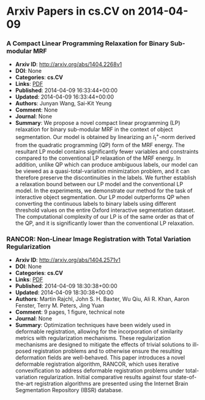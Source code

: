 # Arxiv Papers in cs.CV on 2014-04-09
### A Compact Linear Programming Relaxation for Binary Sub-modular MRF
- **Arxiv ID**: http://arxiv.org/abs/1404.2268v1
- **DOI**: None
- **Categories**: **cs.CV**
- **Links**: [PDF](http://arxiv.org/pdf/1404.2268v1)
- **Published**: 2014-04-09 16:33:44+00:00
- **Updated**: 2014-04-09 16:33:44+00:00
- **Authors**: Junyan Wang, Sai-Kit Yeung
- **Comment**: None
- **Journal**: None
- **Summary**: We propose a novel compact linear programming (LP) relaxation for binary sub-modular MRF in the context of object segmentation. Our model is obtained by linearizing an $l_1^+$-norm derived from the quadratic programming (QP) form of the MRF energy. The resultant LP model contains significantly fewer variables and constraints compared to the conventional LP relaxation of the MRF energy. In addition, unlike QP which can produce ambiguous labels, our model can be viewed as a quasi-total-variation minimization problem, and it can therefore preserve the discontinuities in the labels. We further establish a relaxation bound between our LP model and the conventional LP model. In the experiments, we demonstrate our method for the task of interactive object segmentation. Our LP model outperforms QP when converting the continuous labels to binary labels using different threshold values on the entire Oxford interactive segmentation dataset. The computational complexity of our LP is of the same order as that of the QP, and it is significantly lower than the conventional LP relaxation.



### RANCOR: Non-Linear Image Registration with Total Variation Regularization
- **Arxiv ID**: http://arxiv.org/abs/1404.2571v1
- **DOI**: None
- **Categories**: **cs.CV**
- **Links**: [PDF](http://arxiv.org/pdf/1404.2571v1)
- **Published**: 2014-04-09 18:30:38+00:00
- **Updated**: 2014-04-09 18:30:38+00:00
- **Authors**: Martin Rajchl, John S. H. Baxter, Wu Qiu, Ali R. Khan, Aaron Fenster, Terry M. Peters, Jing Yuan
- **Comment**: 9 pages, 1 figure, technical note
- **Journal**: None
- **Summary**: Optimization techniques have been widely used in deformable registration, allowing for the incorporation of similarity metrics with regularization mechanisms. These regularization mechanisms are designed to mitigate the effects of trivial solutions to ill-posed registration problems and to otherwise ensure the resulting deformation fields are well-behaved. This paper introduces a novel deformable registration algorithm, RANCOR, which uses iterative convexification to address deformable registration problems under total-variation regularization. Initial comparative results against four state-of-the-art registration algorithms are presented using the Internet Brain Segmentation Repository (IBSR) database.



